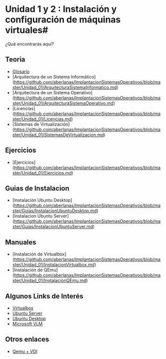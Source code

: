 # Unidad 1 y 2 : Instalación y configuración de máquinas virtuales#

¿Qué encontrarás aquí?

## Teoria

* [Glosario](https://github.com/aberlanas/ImplantacionSistemasOperativos/blob/master/Unidad_01/Glosario.md)
* [Arquitectura de un Sistema Informático] (https://github.com/aberlanas/ImplantacionSistemasOperativos/blob/master/Unidad_01/ArquitecturaSistemaInformatico.md)
* [Arquitectura de un Sistema Operativo] (https://github.com/aberlanas/ImplantacionSistemasOperativos/blob/master/Unidad_01/ArquitecturaSistemaOperativo.md)
* [Licencias] (https://github.com/aberlanas/ImplantacionSistemasOperativos/blob/master/Unidad_01/Licencias.md)
* [Sistemas de Virtualización] (https://github.com/aberlanas/ImplantacionSistemasOperativos/blob/master/Unidad_01/SistemasDeVirtualizacion.md)

## Ejercicios

* [Ejercicios] (https://github.com/aberlanas/ImplantacionSistemasOperativos/blob/master/Unidad_01/Ejercicios.md)


## Guias de Instalacion

* [Instalación Ubuntu Desktop] (https://github.com/aberlanas/ImplantacionSistemasOperativos/blob/master/Guias/InstalacionUbuntuDesktop.md)
* [Instalacion Ubuntu Server] (https://github.com/aberlanas/ImplantacionSistemasOperativos/blob/master/Guias/InstalacionUbuntuServer.md)


## Manuales

* [Instalación de Virtualbox] (https://github.com/aberlanas/ImplantacionSistemasOperativos/blob/master/Unidad_01/InstalacionVirtualbox.md)
* [Instalación de QEmu] (https://github.com/aberlanas/ImplantacionSistemasOperativos/blob/master/Unidad_01/InstalacionQEmu.md)

## Algunos Links de Interés ##
* [Virtualbox](https://www.virtualbox.org/)
* [Ubuntu Server](http://www.ubuntu.com/server)
* [Ubuntu Desktop](http://www.ubuntu.com/desktop)
* [Microsoft VLM](http://www.microsoft.com/es-es/licensing/default.aspx#tab=1)

## Otros enlaces ##
* [Qemu + VDI](http://bethesignal.org/blog/2011/01/05/how-to-mount-virtualbox-vdi-image/)
